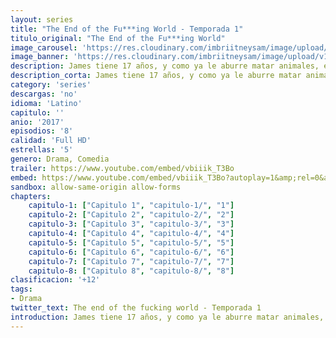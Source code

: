 ```yaml
---
layout: series
title: "The End of the Fu***ing World - Temporada 1"
titulo_original: "The End of the Fu***ing World"
image_carousel: 'https://res.cloudinary.com/imbriitneysam/image/upload/v1547658924/fucking-poster-min.jpg'
image_banner: 'https://res.cloudinary.com/imbriitneysam/image/upload/v1547658924/fucking-banner-min.jpg'
description: James tiene 17 años, y como ya le aburre matar animales, está planeando su primer asesinato. La ll egada de Alyssa, una chica de lo más impulsiva, trastocará su vida.
description_corta: James tiene 17 años, y como ya le aburre matar animales, está planeando su primer asesinato. La ll egada de Alyssa, una chica de lo más impulsiva, trastocará su vida.
category: 'series'
descargas: 'no'
idioma: 'Latino'
capitulo: ''
anio: '2017'
episodios: '8'
calidad: 'Full HD'
estrellas: '5'
genero: Drama, Comedia
trailer: https://www.youtube.com/embed/vbiiik_T3Bo
embed: https://www.youtube.com/embed/vbiiik_T3Bo?autoplay=1&amp;rel=0&amp;hd=1&border=0&wmode=opaque&enablejsapi=1&modestbranding=1&controls=1&showinfo=0
sandbox: allow-same-origin allow-forms 
chapters:
    capitulo-1: ["Capitulo 1", "capitulo-1/", "1"]
    capitulo-2: ["Capitulo 2", "capitulo-2/", "2"]
    capitulo-3: ["Capitulo 3", "capitulo-3/", "3"]
    capitulo-4: ["Capitulo 4", "capitulo-4/", "4"]
    capitulo-5: ["Capitulo 5", "capitulo-5/", "5"]
    capitulo-6: ["Capitulo 6", "capitulo-6/", "6"]
    capitulo-7: ["Capitulo 7", "capitulo-7/", "7"]
    capitulo-8: ["Capitulo 8", "capitulo-8/", "8"]
clasificacion: '+12'
tags:
- Drama
twitter_text: The end of the fucking world - Temporada 1
introduction: James tiene 17 años, y como ya le aburre matar animales, está planeando su primer asesinato. La ll egada de Alyssa, una chica de lo más impulsiva, trastocará su vida.
---
```












